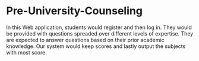 # Pre-University-Counseling
In this Web application, students would register and then log in. They would be provided with questions spreaded over 
different levels of expertise. They are expected to answer questions based on their prior academic knowledge. 
Our system would keep scores and lastly output the subjects with most score.
